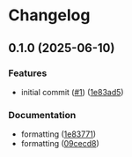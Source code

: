 # Changelog

## 0.1.0 (2025-06-10)


### Features

* initial commit ([#1](https://github.com/alstonlo/batchmatch/issues/1)) ([1e83ad5](https://github.com/alstonlo/batchmatch/commit/1e83ad5d257518f3ca354dca8af1940841c0d337))


### Documentation

* formatting ([1e83771](https://github.com/alstonlo/batchmatch/commit/1e83771b7f0e7a1ba31241f87d00962689d53b7c))
* formatting ([09cecd8](https://github.com/alstonlo/batchmatch/commit/09cecd8684e6ea41d489f2951888c3186ad63bc0))

